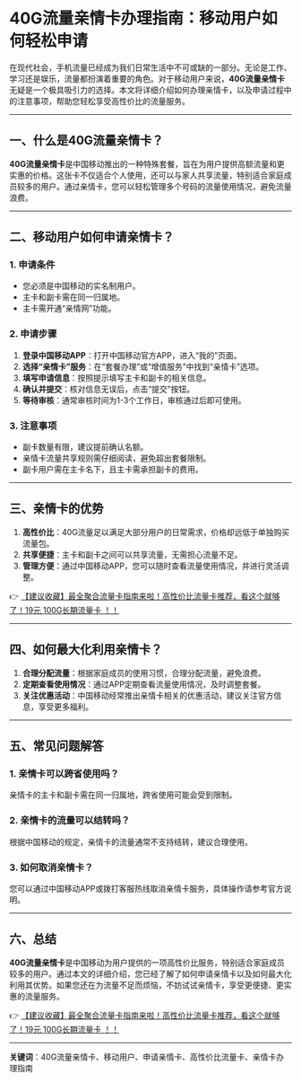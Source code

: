# 40G流量亲情卡办理指南：移动用户如何轻松申请

在现代社会，手机流量已经成为我们日常生活中不可或缺的一部分。无论是工作、学习还是娱乐，流量都扮演着重要的角色。对于移动用户来说，**40G流量亲情卡**无疑是一个极具吸引力的选择。本文将详细介绍如何办理亲情卡，以及申请过程中的注意事项，帮助您轻松享受高性价比的流量服务。

---

## 一、什么是40G流量亲情卡？

**40G流量亲情卡**是中国移动推出的一种特殊套餐，旨在为用户提供高额流量和更实惠的价格。这张卡不仅适合个人使用，还可以与家人共享流量，特别适合家庭成员较多的用户。通过亲情卡，您可以轻松管理多个号码的流量使用情况，避免流量浪费。

---

## 二、移动用户如何申请亲情卡？

### 1. 申请条件
- 您必须是中国移动的实名制用户。
- 主卡和副卡需在同一归属地。
- 主卡需开通“亲情网”功能。

### 2. 申请步骤
1. **登录中国移动APP**：打开中国移动官方APP，进入“我的”页面。
2. **选择“亲情卡”服务**：在“套餐办理”或“增值服务”中找到“亲情卡”选项。
3. **填写申请信息**：按照提示填写主卡和副卡的相关信息。
4. **确认并提交**：核对信息无误后，点击“提交”按钮。
5. **等待审核**：通常审核时间为1-3个工作日，审核通过后即可使用。

### 3. 注意事项
- 副卡数量有限，建议提前确认名额。
- 亲情卡流量共享规则需仔细阅读，避免超出套餐限制。
- 副卡用户需在主卡名下，且主卡需承担副卡的费用。

---

## 三、亲情卡的优势

1. **高性价比**：40G流量足以满足大部分用户的日常需求，价格却远低于单独购买流量包。
2. **共享便捷**：主卡和副卡之间可以共享流量，无需担心流量不足。
3. **管理方便**：通过中国移动APP，您可以随时查看流量使用情况，并进行灵活调整。

👉 [【建议收藏】最全聚合流量卡指南来啦！高性价比流量卡推荐，看这个就够了！19元 100G长期流量卡 ！！](https://bit.ly/Liuliangka)

---

## 四、如何最大化利用亲情卡？

1. **合理分配流量**：根据家庭成员的使用习惯，合理分配流量，避免浪费。
2. **定期查看使用情况**：通过APP定期查看流量使用情况，及时调整套餐。
3. **关注优惠活动**：中国移动经常推出亲情卡相关的优惠活动，建议关注官方信息，享受更多福利。

---

## 五、常见问题解答

### 1. 亲情卡可以跨省使用吗？
亲情卡的主卡和副卡需在同一归属地，跨省使用可能会受到限制。

### 2. 亲情卡的流量可以结转吗？
根据中国移动的规定，亲情卡的流量通常不支持结转，建议合理使用。

### 3. 如何取消亲情卡？
您可以通过中国移动APP或拨打客服热线取消亲情卡服务，具体操作请参考官方说明。

---

## 六、总结

**40G流量亲情卡**是中国移动为用户提供的一项高性价比服务，特别适合家庭成员较多的用户。通过本文的详细介绍，您已经了解了如何申请亲情卡以及如何最大化利用其优势。如果您还在为流量不足而烦恼，不妨试试亲情卡，享受更便捷、更实惠的流量服务。

👉 [【建议收藏】最全聚合流量卡指南来啦！高性价比流量卡推荐，看这个就够了！19元 100G长期流量卡 ！！](https://bit.ly/Liuliangka)

---

**关键词**：40G流量亲情卡、移动用户、申请亲情卡、高性价比流量卡、亲情卡办理指南